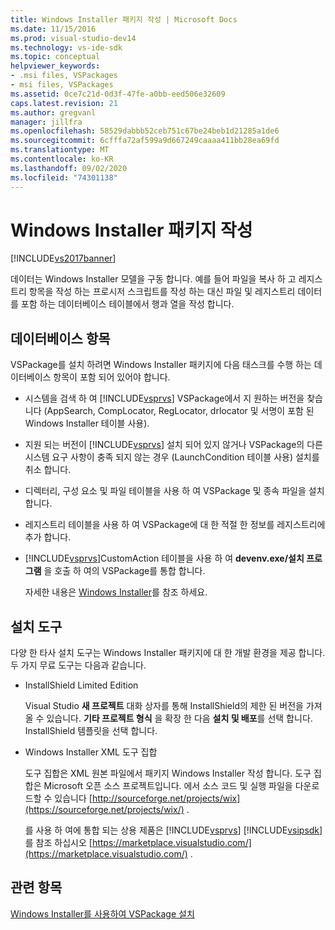 ```yaml
---
title: Windows Installer 패키지 작성 | Microsoft Docs
ms.date: 11/15/2016
ms.prod: visual-studio-dev14
ms.technology: vs-ide-sdk
ms.topic: conceptual
helpviewer_keywords:
- .msi files, VSPackages
- msi files, VSPackages
ms.assetid: 0ce7c21d-0d3f-47fe-a0bb-eed506e32609
caps.latest.revision: 21
ms.author: gregvanl
manager: jillfra
ms.openlocfilehash: 58529dabbb52ceb751c67be24beb1d21285a1de6
ms.sourcegitcommit: 6cfffa72af599a9d667249caaaa411bb28ea69fd
ms.translationtype: MT
ms.contentlocale: ko-KR
ms.lasthandoff: 09/02/2020
ms.locfileid: "74301138"
---
```

# <a name="authoring-a-windows-installer-package"></a>Windows Installer 패키지 작성
[!INCLUDE[vs2017banner](../../includes/vs2017banner.md)]

데이터는 Windows Installer 모델을 구동 합니다. 예를 들어 파일을 복사 하 고 레지스트리 항목을 작성 하는 프로시저 스크립트를 작성 하는 대신 파일 및 레지스트리 데이터를 포함 하는 데이터베이스 테이블에서 행과 열을 작성 합니다.  
  
## <a name="database-entries"></a>데이터베이스 항목  
 VSPackage를 설치 하려면 Windows Installer 패키지에 다음 태스크를 수행 하는 데이터베이스 항목이 포함 되어 있어야 합니다.  
  
- 시스템을 검색 하 여 [!INCLUDE[vsprvs](../../includes/vsprvs-md.md)] VSPackage에서 지 원하는 버전을 찾습니다 (AppSearch, CompLocator, RegLocator, drlocator 및 서명이 포함 된 Windows Installer 테이블 사용).  
  
- 지원 되는 버전이 [!INCLUDE[vsprvs](../../includes/vsprvs-md.md)] 설치 되어 있지 않거나 VSPackage의 다른 시스템 요구 사항이 충족 되지 않는 경우 (LaunchCondition 테이블 사용) 설치를 취소 합니다.  
  
- 디렉터리, 구성 요소 및 파일 테이블을 사용 하 여 VSPackage 및 종속 파일을 설치 합니다.  
  
- 레지스트리 테이블을 사용 하 여 VSPackage에 대 한 적절 한 정보를 레지스트리에 추가 합니다.  
  
- [!INCLUDE[vsprvs](../../includes/vsprvs-md.md)]CustomAction 테이블을 사용 하 여 **devenv.exe/설치 프로그램** 을 호출 하 여의 VSPackage를 통합 합니다.  
  
  자세한 내용은 [Windows Installer](https://msdn.microsoft.com/library/cc185688\(VS.85\).aspx)를 참조 하세요.  
  
## <a name="setup-tools"></a>설치 도구  
 다양 한 타사 설치 도구는 Windows Installer 패키지에 대 한 개발 환경을 제공 합니다. 두 가지 무료 도구는 다음과 같습니다.  
  
- InstallShield Limited Edition  
  
   Visual Studio **새 프로젝트** 대화 상자를 통해 InstallShield의 제한 된 버전을 가져올 수 있습니다. **기타 프로젝트 형식** 을 확장 한 다음 **설치 및 배포**를 선택 합니다. InstallShield 템플릿을 선택 합니다.  
  
- Windows Installer XML 도구 집합  
  
   도구 집합은 XML 원본 파일에서 패키지 Windows Installer 작성 합니다. 도구 집합은 Microsoft 오픈 소스 프로젝트입니다. 에서 소스 코드 및 실행 파일을 다운로드할 수 있습니다 [http://sourceforge.net/projects/wix](https://sourceforge.net/projects/wix/) .  
  
  를 사용 하 여에 통합 되는 상용 제품은 [!INCLUDE[vsprvs](../../includes/vsprvs-md.md)] [!INCLUDE[vsipsdk](../../includes/vsipsdk-md.md)] 를 참조 하십시오 [https://marketplace.visualstudio.com/](https://marketplace.visualstudio.com/) .  
  
## <a name="see-also"></a>관련 항목  
 [Windows Installer를 사용하여 VSPackage 설치](../../extensibility/internals/installing-vspackages-with-windows-installer.md)
